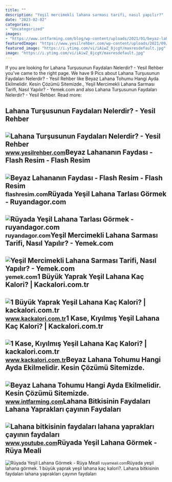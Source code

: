 ```yaml
---
title: ""
description: "Yeşil mercimekli lahana sarması tarifi, nasıl yapılır?"
date: "2023-02-02"
categories:
- "Uncategorized"
images:
- "https://www.intfarming.com/blog/wp-content/uploads/2021/01/beyaz-lahana-yetistiriciligi.jpg"
featuredImage: "https://www.yesilrehber.com/wp-content/uploads/2021/09/lahana-tursusunun-faydalari-nelerdir.jpg"
featured_image: "https://i.ytimg.com/vi/iAiwZ_8jcgY/maxresdefault.jpg"
image: "https://i.ytimg.com/vi/iAiwZ_8jcgY/maxresdefault.jpg"
---
```


If you are looking for Lahana Turşusunun Faydaları Nelerdir? - Yesil Rehber you've came to the right page. We have 9 Pics about Lahana Turşusunun Faydaları Nelerdir? - Yesil Rehber like Beyaz Lahana Tohumu Hangi Ayda Ekilmelidir. Kesin Çözümü Sitemizde., Yeşil Mercimekli Lahana Sarması Tarifi, Nasıl Yapılır? - Yemek.com and also Lahana Turşusunun Faydaları Nelerdir? - Yesil Rehber. Read more:

Lahana Turşusunun Faydaları Nelerdir? - Yesil Rehber
----------------------------------------------------

 ![Lahana Turşusunun Faydaları Nelerdir? - Yesil Rehber](https://www.yesilrehber.com/wp-content/uploads/2021/09/lahana-tursusunun-faydalari-nelerdir.jpg) <small>www.yesilrehber.com</small>Beyaz Lahananın Faydası - Flash Resim - Flash Resim
---------------------------------------------------

 ![Beyaz Lahananın Faydası - Flash Resim - Flash Resim](https://flashresim.com/blog/wp-content/uploads/2020/07/Beyaz-Lahananın-Faydası.jpg) <small>flashresim.com</small>Rüyada Yeşil Lahana Tarlası Görmek - Ruyandagor.com
---------------------------------------------------

 ![Rüyada Yeşil Lahana Tarlası Görmek - ruyandagor.com](https://images.ruyandagor.com/2017/04/yesil-lahana-tarlasi-gormek-1224.jpg) <small>ruyandagor.com</small>Yeşil Mercimekli Lahana Sarması Tarifi, Nasıl Yapılır? - Yemek.com
------------------------------------------------------------------

 ![Yeşil Mercimekli Lahana Sarması Tarifi, Nasıl Yapılır? - Yemek.com](https://cdn.yemek.com/mncrop/600/315/uploads/2021/11/yesil-mercimekli-lahana-sarmasi-tarifi.jpg) <small>yemek.com</small>1 Büyük Yaprak Yeşil Lahana Kaç Kalori? | Kackalori.com.tr
----------------------------------------------------------

 ![1 Büyük Yaprak Yeşil Lahana Kaç Kalori? | kackalori.com.tr](http://www.kackalori.com.tr/Uploads/Kaloriler/1-buyuk-yaprak-yesil-lahana.jpg) <small>www.kackalori.com.tr</small>1 Kase, Kıyılmış Yeşil Lahana Kaç Kalori? | Kackalori.com.tr
------------------------------------------------------------

 ![1 Kase, Kıyılmış Yeşil Lahana Kaç Kalori? | kackalori.com.tr](https://www.kackalori.com.tr/Uploads/Kaloriler/1-kase-kiyilmis-yesil-lahana.jpg) <small>www.kackalori.com.tr</small>Beyaz Lahana Tohumu Hangi Ayda Ekilmelidir. Kesin Çözümü Sitemizde.
-------------------------------------------------------------------

 ![Beyaz Lahana Tohumu Hangi Ayda Ekilmelidir. Kesin Çözümü Sitemizde.](https://www.intfarming.com/blog/wp-content/uploads/2021/01/beyaz-lahana-yetistiriciligi.jpg) <small>www.intfarming.com</small>Lahana Bitkisinin Faydaları Lahana Yaprakları çayının Faydaları
---------------------------------------------------------------

 ![Lahana bitkisinin faydaları lahana yaprakları çayının faydaları](https://i.ytimg.com/vi/iAiwZ_8jcgY/maxresdefault.jpg) <small>www.youtube.com</small>Rüyada Yeşil Lahana Görmek - Rüya Meali
---------------------------------------

 ![Rüyada Yeşil Lahana Görmek - Rüya Meali](http://ruyameali.com/wp-content/uploads/2050/12/5-3-810x542.jpg) <small>ruyameali.com</small>Rüyada yeşil lahana görmek. 1 büyük yaprak yeşil lahana kaç kalori?. Lahana bitkisinin faydaları lahana yaprakları çayının faydaları
